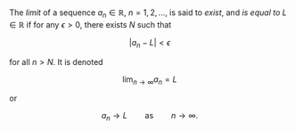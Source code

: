 The *limit* of a sequence $a_n \in \mathbb{R}$, $n=1, 2, \ldots$, is said 
to *exist*, and *is equal to* $L \in \mathbb{R}$ if for any $\epsilon > 0$, 
there exists $N$ such that 

$$
| a_n - L | < \epsilon
$$

for all $n > N$. It is denoted

$$
\lim_{n\to\infty} a_n = L
$$

or

$$
a_n \to L \qquad\text{as}\qquad n \to \infty.
$$
